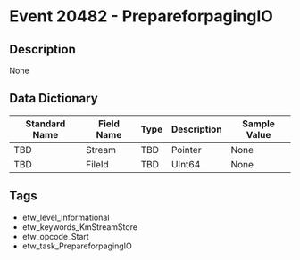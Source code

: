 # Event 20482 - PrepareforpagingIO

## Description
None

## Data Dictionary
|Standard Name|Field Name|Type|Description|Sample Value|
|---|---|---|---|---|
|TBD|Stream|TBD|Pointer|None|None|
|TBD|FileId|TBD|UInt64|None|None|

## Tags
* etw_level_Informational
* etw_keywords_KmStreamStore
* etw_opcode_Start
* etw_task_PrepareforpagingIO